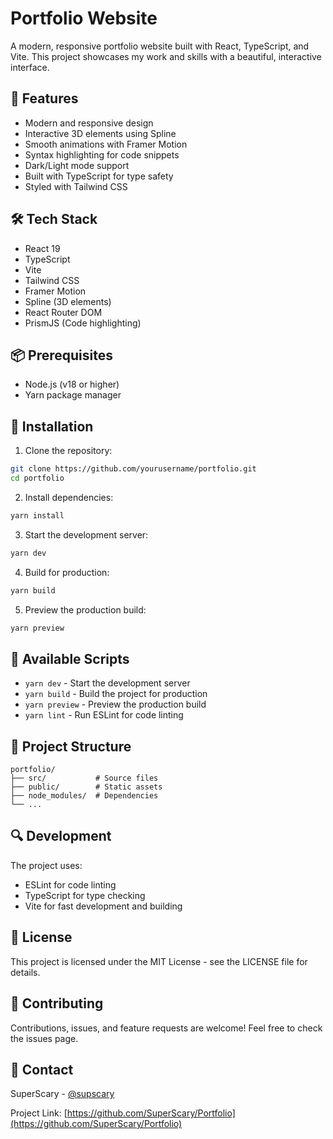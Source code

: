 # Portfolio Website

A modern, responsive portfolio website built with React, TypeScript, and Vite. This project showcases my work and skills with a beautiful, interactive interface.

## 🚀 Features

- Modern and responsive design
- Interactive 3D elements using Spline
- Smooth animations with Framer Motion
- Syntax highlighting for code snippets
- Dark/Light mode support
- Built with TypeScript for type safety
- Styled with Tailwind CSS

## 🛠️ Tech Stack

- React 19
- TypeScript
- Vite
- Tailwind CSS
- Framer Motion
- Spline (3D elements)
- React Router DOM
- PrismJS (Code highlighting)

## 📦 Prerequisites

- Node.js (v18 or higher)
- Yarn package manager

## 🔧 Installation

1. Clone the repository:
```bash
git clone https://github.com/yourusername/portfolio.git
cd portfolio
```

2. Install dependencies:
```bash
yarn install
```

3. Start the development server:
```bash
yarn dev
```

4. Build for production:
```bash
yarn build
```

5. Preview the production build:
```bash
yarn preview
```

## 🧪 Available Scripts

- `yarn dev` - Start the development server
- `yarn build` - Build the project for production
- `yarn preview` - Preview the production build
- `yarn lint` - Run ESLint for code linting

## 📁 Project Structure

```
portfolio/
├── src/           # Source files
├── public/        # Static assets
├── node_modules/  # Dependencies
└── ...
```

## 🔍 Development

The project uses:
- ESLint for code linting
- TypeScript for type checking
- Vite for fast development and building

## 📄 License

This project is licensed under the MIT License - see the LICENSE file for details.

## 🤝 Contributing

Contributions, issues, and feature requests are welcome! Feel free to check the issues page.

## 📧 Contact

SuperScary - [@supscary](https://x.com/supscary)

Project Link: [https://github.com/SuperScary/Portfolio](https://github.com/SuperScary/Portfolio)
